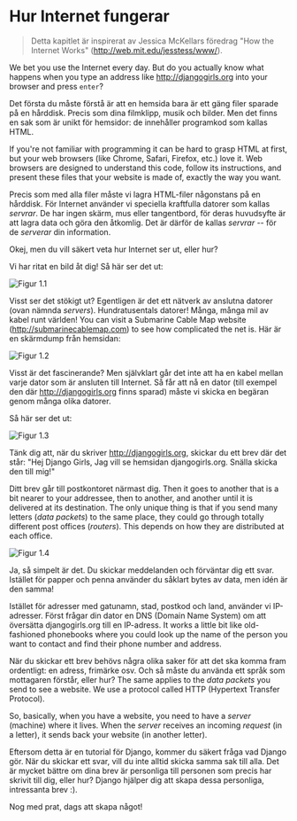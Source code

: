 # Hur Internet fungerar

> Detta kapitlet är inspirerat av Jessica McKellars föredrag "How the Internet Works" (http://web.mit.edu/jesstess/www/).

We bet you use the Internet every day. But do you actually know what happens when you type an address like http://djangogirls.org into your browser and press `enter`?

Det första du måste förstå är att en hemsida bara är ett gäng filer sparade på en hårddisk. Precis som dina filmklipp, musik och bilder. Men det finns en sak som är unikt för hemsidor: de innehåller programkod som kallas HTML.

If you're not familiar with programming it can be hard to grasp HTML at first, but your web browsers (like Chrome, Safari, Firefox, etc.) love it. Web browsers are designed to understand this code, follow its instructions, and present these files that your website is made of, exactly the way you want.

Precis som med alla filer måste vi lagra HTML-filer någonstans på en hårddisk. För Internet använder vi speciella kraftfulla datorer som kallas *servrar*. De har ingen skärm, mus eller tangentbord, för deras huvudsyfte är att lagra data och göra den åtkomlig. Det är därför de kallas *servrar* -- för de *serverar* din information.

Okej, men du vill säkert veta hur Internet ser ut, eller hur?

Vi har ritat en bild åt dig! Så här ser det ut:

![Figur 1.1][1]

 [1]: images/internet_1.png

Visst ser det stökigt ut? Egentligen är det ett nätverk av anslutna datorer (ovan nämnda *servers*). Hundratusentals datorer! Många, många mil av kabel runt världen! You can visit a Submarine Cable Map website (http://submarinecablemap.com) to see how complicated the net is. Här är en skärmdump från hemsidan:

![Figur 1.2][2]

 [2]: images/internet_3.png

Visst är det fascinerande? Men självklart går det inte att ha en kabel mellan varje dator som är ansluten till Internet. Så får att nå en dator (till exempel den där http://djangogirls.org finns sparad) måste vi skicka en begäran genom många olika datorer.

Så här ser det ut:

![Figur 1.3][3]

 [3]: images/internet_2.png

Tänk dig att, när du skriver http://djangogirls.org, skickar du ett brev där det står: "Hej Django Girls, Jag vill se hemsidan djangogirls.org. Snälla skicka den till mig!"

Ditt brev går till postkontoret närmast dig. Then it goes to another that is a bit nearer to your addressee, then to another, and another until it is delivered at its destination. The only unique thing is that if you send many letters (*data packets*) to the same place, they could go through totally different post offices (*routers*). This depends on how they are distributed at each office.

![Figur 1.4][4]

 [4]: images/internet_4.png

Ja, så simpelt är det. Du skickar meddelanden och förväntar dig ett svar. Istället för papper och penna använder du såklart bytes av data, men idén är den samma!

Istället för adresser med gatunamn, stad, postkod och land, använder vi IP-adresser. Först frågar din dator en DNS (Domain Name System) om att översätta djangogirls.org till en IP-adress. It works a little bit like old-fashioned phonebooks where you could look up the name of the person you want to contact and find their phone number and address.

När du skickar ett brev behövs några olika saker för att det ska komma fram ordentligt: en adress, frimärke osv. Och så måste du använda ett språk som mottagaren förstår, eller hur? The same applies to the *data packets* you send to see a website. We use a protocol called HTTP (Hypertext Transfer Protocol).

So, basically, when you have a website, you need to have a *server* (machine) where it lives. When the *server* receives an incoming *request* (in a letter), it sends back your website (in another letter).

Eftersom detta är en tutorial för Django, kommer du säkert fråga vad Django gör. När du skickar ett svar, vill du inte alltid skicka samma sak till alla. Det är mycket bättre om dina brev är personliga till personen som precis har skrivit till dig, eller hur? Django hjälper dig att skapa dessa personliga, intressanta brev :).

Nog med prat, dags att skapa något!